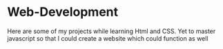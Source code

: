 # Web-Development
Here are some of my projects while learning Html and CSS. Yet to master javascript so that I could create a website which could function as well
